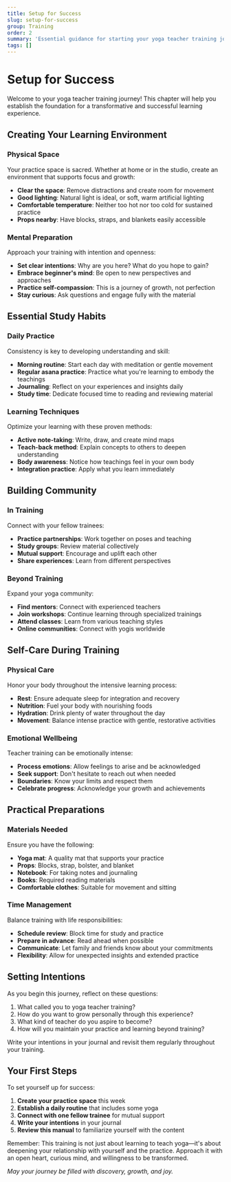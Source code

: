 ```yaml
---
title: Setup for Success
slug: setup-for-success
group: Training
order: 2
summary: 'Essential guidance for starting your yoga teacher training journey successfully'
tags: []
---
```

# Setup for Success

Welcome to your yoga teacher training journey! This chapter will help you establish the foundation for a transformative and successful learning experience.

## Creating Your Learning Environment

### Physical Space
Your practice space is sacred. Whether at home or in the studio, create an environment that supports focus and growth:

- **Clear the space**: Remove distractions and create room for movement
- **Good lighting**: Natural light is ideal, or soft, warm artificial lighting
- **Comfortable temperature**: Neither too hot nor too cold for sustained practice
- **Props nearby**: Have blocks, straps, and blankets easily accessible

### Mental Preparation
Approach your training with intention and openness:

- **Set clear intentions**: Why are you here? What do you hope to gain?
- **Embrace beginner's mind**: Be open to new perspectives and approaches
- **Practice self-compassion**: This is a journey of growth, not perfection
- **Stay curious**: Ask questions and engage fully with the material

## Essential Study Habits

### Daily Practice
Consistency is key to developing understanding and skill:

- **Morning routine**: Start each day with meditation or gentle movement
- **Regular asana practice**: Practice what you're learning to embody the teachings
- **Journaling**: Reflect on your experiences and insights daily
- **Study time**: Dedicate focused time to reading and reviewing material

### Learning Techniques
Optimize your learning with these proven methods:

- **Active note-taking**: Write, draw, and create mind maps
- **Teach-back method**: Explain concepts to others to deepen understanding
- **Body awareness**: Notice how teachings feel in your own body
- **Integration practice**: Apply what you learn immediately

## Building Community

### In Training
Connect with your fellow trainees:

- **Practice partnerships**: Work together on poses and teaching
- **Study groups**: Review material collectively
- **Mutual support**: Encourage and uplift each other
- **Share experiences**: Learn from different perspectives

### Beyond Training
Expand your yoga community:

- **Find mentors**: Connect with experienced teachers
- **Join workshops**: Continue learning through specialized trainings
- **Attend classes**: Learn from various teaching styles
- **Online communities**: Connect with yogis worldwide

## Self-Care During Training

### Physical Care
Honor your body throughout the intensive learning process:

- **Rest**: Ensure adequate sleep for integration and recovery
- **Nutrition**: Fuel your body with nourishing foods
- **Hydration**: Drink plenty of water throughout the day
- **Movement**: Balance intense practice with gentle, restorative activities

### Emotional Wellbeing
Teacher training can be emotionally intense:

- **Process emotions**: Allow feelings to arise and be acknowledged
- **Seek support**: Don't hesitate to reach out when needed
- **Boundaries**: Know your limits and respect them
- **Celebrate progress**: Acknowledge your growth and achievements

## Practical Preparations

### Materials Needed
Ensure you have the following:

- **Yoga mat**: A quality mat that supports your practice
- **Props**: Blocks, strap, bolster, and blanket
- **Notebook**: For taking notes and journaling
- **Books**: Required reading materials
- **Comfortable clothes**: Suitable for movement and sitting

### Time Management
Balance training with life responsibilities:

- **Schedule review**: Block time for study and practice
- **Prepare in advance**: Read ahead when possible
- **Communicate**: Let family and friends know about your commitments
- **Flexibility**: Allow for unexpected insights and extended practice

## Setting Intentions

As you begin this journey, reflect on these questions:

1. What called you to yoga teacher training?
2. How do you want to grow personally through this experience?
3. What kind of teacher do you aspire to become?
4. How will you maintain your practice and learning beyond training?

Write your intentions in your journal and revisit them regularly throughout your training.

## Your First Steps

To set yourself up for success:

1. **Create your practice space** this week
2. **Establish a daily routine** that includes some yoga
3. **Connect with one fellow trainee** for mutual support
4. **Write your intentions** in your journal
5. **Review this manual** to familiarize yourself with the content

Remember: This training is not just about learning to teach yoga—it's about deepening your relationship with yourself and the practice. Approach it with an open heart, curious mind, and willingness to be transformed.

*May your journey be filled with discovery, growth, and joy.*
